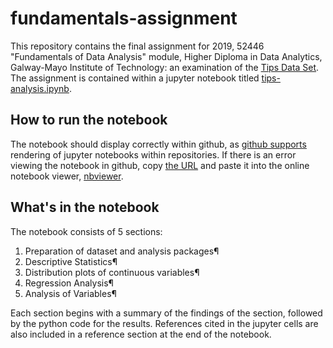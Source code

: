 # fundamentals-assignment
This repository contains the final assignment for 2019, 52446 "Fundamentals of Data Analysis" module, Higher Diploma in Data Analytics, Galway-Mayo Institute of Technology: an examination of the [Tips Data Set][1]. The assignment is contained within a jupyter notebook titled [tips-analysis.ipynb][3].

## How to run the notebook
The notebook should display correctly within github, as [github supports][2] rendering of jupyter notebooks within repositories. If there is an error viewing the notebook in github, copy [the URL][3] and paste it into the online notebook viewer, [nbviewer][4].

## What's in the notebook
The notebook consists of 5 sections:

1. Preparation of dataset and analysis packages¶
2. Descriptive Statistics¶
3. Distribution plots of continuous variables¶
4. Regression Analysis¶
5. Analysis of Variables¶

Each section begins with a summary of the findings of the section, followed by the python code for the results. References cited in the jupyter cells are also included in a reference section at the end of the notebook.

[1]: https://github.com/mwaskom/seaborn-data/blob/master/tips.csv
[2]: https://help.github.com/en/github/managing-files-in-a-repository/working-with-jupyter-notebook-files-on-github
[3]: https://github.com/thomas-roux/fundamentals-assignment/blob/master/tips-analysis.ipynb
[4]: https://nbviewer.jupyter.org/
